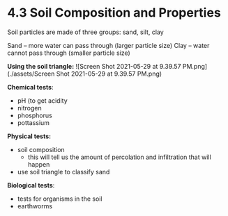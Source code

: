 # 4.3 Soil Composition and Properties

Soil particles are made of three groups: sand, silt, clay

Sand – more water can pass through (larger particle size)
Clay – water cannot pass through (smaller particle size)

**Using the soil triangle:**
![Screen Shot 2021-05-29 at 9.39.57 PM.png](./assets/Screen Shot 2021-05-29 at 9.39.57 PM.png)

**Chemical tests**: 
- pH (to get acidity
- nitrogen
- phosphorus
- pottassium

**Physical tests:**
- soil composition
	- this will tell us the amount of percolation and infiltration that will happen 
- use soil triangle to classify sand

**Biological tests**:
- tests for organisms in the soil
- earthworms
